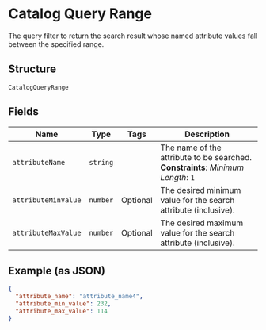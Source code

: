 
# Catalog Query Range

The query filter to return the search result whose named attribute values fall between the specified range.

## Structure

`CatalogQueryRange`

## Fields

| Name | Type | Tags | Description |
|  --- | --- | --- | --- |
| `attributeName` | `string` |  | The name of the attribute to be searched.<br>**Constraints**: *Minimum Length*: `1` |
| `attributeMinValue` | `number` | Optional | The desired minimum value for the search attribute (inclusive). |
| `attributeMaxValue` | `number` | Optional | The desired maximum value for the search attribute (inclusive). |

## Example (as JSON)

```json
{
  "attribute_name": "attribute_name4",
  "attribute_min_value": 232,
  "attribute_max_value": 114
}
```


